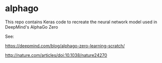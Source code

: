 # alphago

This repo contains Keras code to recreate the neural network model used in DeepMind's AlphaGo Zero

See:

https://deepmind.com/blog/alphago-zero-learning-scratch/

http://nature.com/articles/doi:10.1038/nature24270

